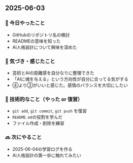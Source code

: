 ## 2025-06-03

### 📖 今日やったこと
- GitHubのリポジトリ名の検討
- READMEの意味を知った
- AI人格設計について興味を深めた

### 💭 気づき・感じたこと
- 芸術とAIの距離感を自分なりに整理できた
- 「AIに魂を与える」という方向性が自分に合ってる気がする
- ④より③がいいと感じた。感情のバランスを大切にしたい

### 🔧 技術的なこと（やった or 復習）
- `git add`, `git commit`, `git push` を復習
- `README.md`の役割を学んだ
- ファイル作成・削除を練習

### 🔜 次にやること
- 2025-06-04の学習ログを作る
- AI人格設計の第一歩に触れてみたい

